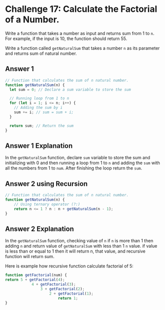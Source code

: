 # Challenge 17: Calculate the Factorial of a Number.

Write a function that takes a number as input and returns sum from 1 to `n`. For example, if the input is 10, the function should return 55.

Write a function called `getNaturalSum` that takes a number `n` as its parameter and returns sum of natural number.

## Answer 1

```javascript
// Function that calculates the sum of n natural number.
function getNaturalSum(n) {
  let sum = 0; // Declare a sum variable to store the sum

  // Running loop from 1 to n
  for (let i = 1; i <= n; i++) {
    // Adding the sum by i
    sum += i; // sum = sum + i;
  }

  return sum; // Return the sum
}
```

## Answer 1 Explanation

In the `getNaturalSum` function, declare `sum` variable to store the sum and initializing with 0 and then running a loop from 1 to `n` and adding the `sum` with all the numbers from 1 to `num`. After finishing the loop return the `sum`.

## Answer 2 using Recursion

```javascript
// Function that calculates the sum of n natural number.
function getNaturalSum(n) {
    // Using ternary operator (?:)
    return n <= 1 ? n : n + getNaturalSum(n - 1);
}
```

## Answer 2 Explanation

In the `getNaturalSum` function, checking value of `n` if `n` is more than 1 then adding `n` and return value of `getNaturalSum` with less than 1 `n` value. if value is less than or equal to 1 then it will return n, that value, and recursive function will return sum.

Here is example how recursive function calculate factorial of 5:

```JavaScript
function getFactorial(num) {
return 5 + getFactorial(4);
            4 + getFactorial(3);
                3 + getFactorial(2);
                    2 + getFactorial(1);
                        return 1;
}
```
